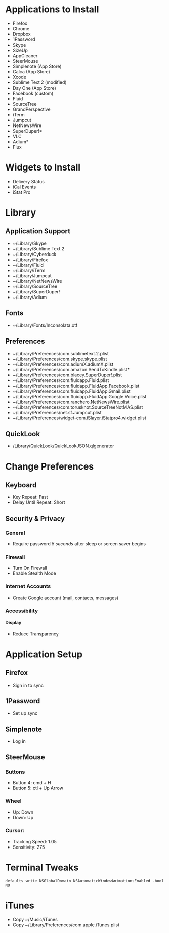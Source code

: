# Applications to Install
* Firefox
* Chrome
* Dropbox
* 1Password
* Skype
* SizeUp
* AppCleaner
* SteerMouse
* Simplenote (App Store)
* Calca (App Store)
* Xcode
* Sublime Text 2 (modified)
* Day One (App Store)
* Facebook (custom)
* Fluid
* SourceTree
* GrandPerspective
* iTerm
* Jumpcut
* NetNewsWire
* SuperDuper!*
* VLC
* Adium*
* Flux

# Widgets to Install
* Delivery Status
* iCal Events
* iStat Pro

# Library

## Application Support
* ~/Library/Skype
* ~/Library/Sublime Text 2
* ~/Library/Cyberduck
* ~/Library/Firefox
* ~/Library/Fluid
* ~/Library/iTerm
* ~/Library/Jumpcut
* ~/Library/NetNewsWire
* ~/Library/SourceTree
* ~/Library/SuperDuper!
* ~/Library/Adium

## Fonts
* ~/Library/Fonts/Inconsolata.otf

## Preferences
* ~/Library/Preferences/com.sublimetext.2.plist
* ~/Library/Preferences/com.skype.skype.plist
* ~/Library/Preferences/com.adiumX.adiumX.plist
* ~/Library/Preferences/com.amazon.SendToKindle.plist*
* ~/Library/Preferences/com.blacey.SuperDuper!.plist
* ~/Library/Preferences/com.fluidapp.Fluid.plist
* ~/Library/Preferences/com.fluidapp.FluidApp.Facebook.plist
* ~/Library/Preferences/com.fluidapp.FluidApp.Gmail.plist
* ~/Library/Preferences/com.fluidapp.FluidApp.Google Voice.plist
* ~/Library/Preferences/com.ranchero.NetNewsWire.plist
* ~/Library/Preferences/com.torusknot.SourceTreeNotMAS.plist
* ~/Library/Preferences/net.sf.Jumpcut.plist
* ~/Library/Preferences/widget-com.iSlayer.iStatpro4.widget.plist

## QuickLook
* /Library/QuickLook/QuickLookJSON.qlgenerator

# Change Preferences
## Keyboard
* Key Repeat: Fast
* Delay Until Repeat: Short

## Security & Privacy
### General
* Require password *5 seconds* after sleep or screen saver begins

### Firewall
* Turn On Firewall
* Enable Stealth Mode

### Internet Accounts
* Create Google account (mail, contacts, messages)

### Accessibility
#### Display
* Reduce Transparency

# Application Setup
## Firefox
* Sign in to sync

## 1Password
* Set up sync

## Simplenote
* Log in

## SteerMouse
### Buttons
* Button 4: cmd + H
* Button 5: ctl + Up Arrow

### Wheel
* Up: Down
* Down: Up

### Cursor:
* Tracking Speed: 1.05
* Sensitivity: 275

# Terminal Tweaks

    defaults write NSGlobalDomain NSAutomaticWindowAnimationsEnabled -bool NO

# iTunes
* Copy ~/Music/iTunes
* Copy ~/Library/Preferences/com.apple.iTunes.plist
